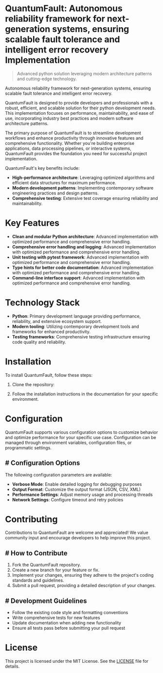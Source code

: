 <!-- fallback_QuantumFault_20250802194031_40290 -->

# QuantumFault: Autonomous reliability framework for next-generation systems, ensuring scalable fault tolerance and intelligent error recovery Implementation
> Advanced python solution leveraging modern architecture patterns and cutting-edge technology.

Autonomous reliability framework for next-generation systems, ensuring scalable fault tolerance and intelligent error recovery.

QuantumFault is designed to provide developers and professionals with a robust, efficient, and scalable solution for their python development needs. This implementation focuses on performance, maintainability, and ease of use, incorporating industry best practices and modern software architecture patterns.

The primary purpose of QuantumFault is to streamline development workflows and enhance productivity through innovative features and comprehensive functionality. Whether you're building enterprise applications, data processing pipelines, or interactive systems, QuantumFault provides the foundation you need for successful project implementation.

QuantumFault's key benefits include:

* **High-performance architecture**: Leveraging optimized algorithms and efficient data structures for maximum performance.
* **Modern development patterns**: Implementing contemporary software engineering practices and design patterns.
* **Comprehensive testing**: Extensive test coverage ensuring reliability and maintainability.

# Key Features

* **Clean and modular Python architecture**: Advanced implementation with optimized performance and comprehensive error handling.
* **Comprehensive error handling and logging**: Advanced implementation with optimized performance and comprehensive error handling.
* **Unit testing with pytest framework**: Advanced implementation with optimized performance and comprehensive error handling.
* **Type hints for better code documentation**: Advanced implementation with optimized performance and comprehensive error handling.
* **Command-line interface support**: Advanced implementation with optimized performance and comprehensive error handling.

# Technology Stack

* **Python**: Primary development language providing performance, reliability, and extensive ecosystem support.
* **Modern tooling**: Utilizing contemporary development tools and frameworks for enhanced productivity.
* **Testing frameworks**: Comprehensive testing infrastructure ensuring code quality and reliability.

# Installation

To install QuantumFault, follow these steps:

1. Clone the repository:


2. Follow the installation instructions in the documentation for your specific environment.

# Configuration

QuantumFault supports various configuration options to customize behavior and optimize performance for your specific use case. Configuration can be managed through environment variables, configuration files, or programmatic settings.

## # Configuration Options

The following configuration parameters are available:

* **Verbose Mode**: Enable detailed logging for debugging purposes
* **Output Format**: Customize the output format (JSON, CSV, XML)
* **Performance Settings**: Adjust memory usage and processing threads
* **Network Settings**: Configure timeout and retry policies

# Contributing

Contributions to QuantumFault are welcome and appreciated! We value community input and encourage developers to help improve this project.

## # How to Contribute

1. Fork the QuantumFault repository.
2. Create a new branch for your feature or fix.
3. Implement your changes, ensuring they adhere to the project's coding standards and guidelines.
4. Submit a pull request, providing a detailed description of your changes.

## # Development Guidelines

* Follow the existing code style and formatting conventions
* Write comprehensive tests for new features
* Update documentation when adding new functionality
* Ensure all tests pass before submitting your pull request

# License

This project is licensed under the MIT License. See the [LICENSE](https://github.com/cerenyilmazjinx/QuantumFault/blob/main/LICENSE) file for details.
